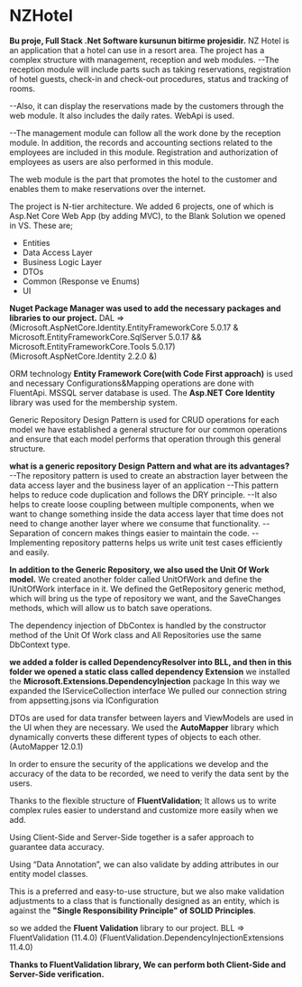 # NZHotel
**Bu proje, Full Stack .Net Software kursunun bitirme projesidir.**
NZ Hotel is an application that a hotel can use in a resort area.
The project has a complex structure with management, reception and web modules.
--The reception module will include parts such as taking reservations, registration of hotel guests, check-in and check-out procedures, status and tracking of rooms.

--Also, it can display the reservations made by the customers through the web module. It also includes the daily rates. WebApi is used.

--The management module can follow all the work done by the reception module. In addition, the records and accounting sections related to the employees are included in this module. Registration and authorization of employees as users are also performed in this module.

The web module is the part that promotes the hotel to the customer and enables them to make reservations over the internet.

The project is  N-tier architecture.
We added 6 projects, one of which is Asp.Net Core Web App (by adding MVC), to the Blank Solution we opened in VS. These are;
- Entities
- Data Access Layer
- Business Logic Layer
- DTOs 
- Common (Response ve Enums)
- UI

**Nuget Package Manager was used to add the necessary packages and libraries to our project.**
  DAL =>  (Microsoft.AspNetCore.Identity.EntityFrameworkCore 5.0.17 & Microsoft.EntityFrameworkCore.SqlServer 5.0.17 && Microsoft.EntityFrameworkCore.Tools 5.0.17)
  (Microsoft.AspNetCore.Identity 2.2.0 &)
  
 ORM technology **Entity Framework Core(with Code First approach)** is used and necessary Configurations&Mapping operations are done with FluentApi. 
 MSSQL server database is used.
The **Asp.NET Core Identity** library was used for the membership system.

Generic Repository Design Pattern is used for CRUD operations for each model
we have established a general structure for our common operations and ensure that each model performs that operation through this general structure.

**what is a generic repository Design Pattern and what are its advantages?**
--The repository pattern is used to create an abstraction layer between the data access layer and the business layer of an application
--This pattern helps to reduce code duplication and follows the DRY principle.
--It also helps to create loose coupling between multiple components, when we want to change something inside the data access layer that time does not need to change another layer where we consume that functionality.
--Separation of concern makes things easier to maintain the code.
--Implementing repository patterns helps us write unit test cases efficiently and easily.

**In addition to the Generic Repository, we also used the Unit Of Work model.**
We created another folder called UnitOfWork and define the IUnitOfWork interface in it.
We defined the GetRepository generic method, which will bring us the type of repository we want, and the SaveChanges methods, which will allow us to batch save operations.

The dependency injection of DbContex is handled by the constructor method of the Unit Of Work class and All Repositories use the same DbContext type.

**we added a folder is called DependencyResolver into BLL, and then in this folder we opened a static class called dependency Extension**
we installed the **Microsoft.Extensions.DependencyInjection** package
In this way we expanded the IServiceCollection interface
We  pulled our connection string from appsetting.jsons via IConfiguration



DTOs are used for data transfer between layers and ViewModels are used in the UI when they are necessary.
We used the **AutoMapper** library which dynamically converts these different types of objects to each other.
(AutoMapper 12.0.1)

In order to ensure the security of the applications we develop and the accuracy of the data to be recorded, we need to verify the data sent by the users.

Thanks to the flexible structure of **FluentValidation**; It allows us to write complex rules easier to understand and customize more easily when we add.

Using Client-Side and Server-Side together is a safer approach to guarantee data accuracy.

Using “Data Annotation”, we can also validate by adding attributes in our entity model classes.

This is a preferred and easy-to-use structure, but we also make validation adjustments to a class that is functionally designed as an entity, which is against the **"Single Responsibility Principle" of SOLID Principles**.

so we added the **Fluent Validation** library to our project.
BLL => FluentValidation (11.4.0)
(FluentValidation.DependencyInjectionExtensions 11.4.0)

**Thanks to FluentValidation library, We can perform both Client-Side and Server-Side verification.**
  
  
 




